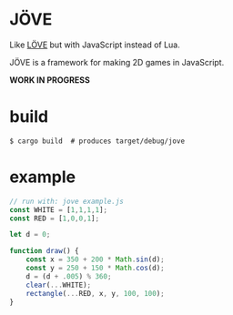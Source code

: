 JÖVE
====

Like [LÖVE](https://love2d.org/) but with JavaScript instead of Lua.

JÖVE is a framework for making 2D games in JavaScript.

**WORK IN PROGRESS**

build
=====

```
$ cargo build  # produces target/debug/jove
```

example
=======

```js
// run with: jove example.js
const WHITE = [1,1,1,1];
const RED = [1,0,0,1];

let d = 0;

function draw() {
    const x = 350 + 200 * Math.sin(d);
    const y = 250 + 150 * Math.cos(d);
    d = (d + .005) % 360;
    clear(...WHITE);
    rectangle(...RED, x, y, 100, 100);
}
```
